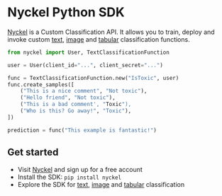 # Nyckel Python SDK

[Nyckel](https://www.nyckel.com) is a Custom Classification API. It allows you to train, deploy and invoke custom [text](text_classification.md), [image](image_classification.md) and [tabular](tabular_classification.md) classification functions.

``` py
from nyckel import User, TextClassificationFunction

user = User(client_id="...", client_secret="...")

func = TextClassificationFunction.new("IsToxic", user)
func.create_samples([
    ("This is a nice comment", "Not toxic"),
    ("Hello friend", "Not toxic"),
    ("This is a bad comment', "Toxic"),
    ("Who is this? Go away!", "Toxic"),
])

prediction = func("This example is fantastic!")
```

## Get started

* Visit [Nyckel](https://www.nyckel.com) and sign up for a free account
* Install the SDK: `pip install nyckel`
* Explore the SDK for [text](text_classification.md), [image](image_classification.md) and [tabular](tabular_classification.md) classification
